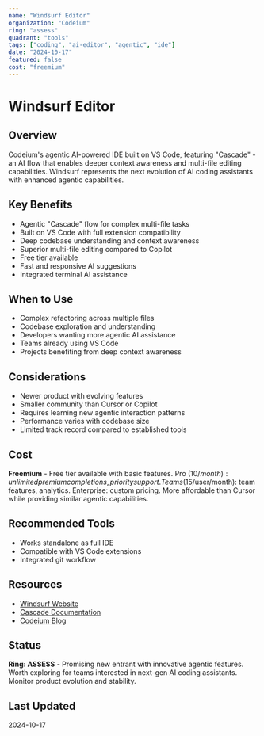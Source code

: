 ```yaml
---
name: "Windsurf Editor"
organization: "Codeium"
ring: "assess"
quadrant: "tools"
tags: ["coding", "ai-editor", "agentic", "ide"]
date: "2024-10-17"
featured: false
cost: "freemium"
---
```


# Windsurf Editor

## Overview
Codeium's agentic AI-powered IDE built on VS Code, featuring "Cascade" - an AI flow that enables deeper context awareness and multi-file editing capabilities. Windsurf represents the next evolution of AI coding assistants with enhanced agentic capabilities.

## Key Benefits
- Agentic "Cascade" flow for complex multi-file tasks
- Built on VS Code with full extension compatibility
- Deep codebase understanding and context awareness
- Superior multi-file editing compared to Copilot
- Free tier available
- Fast and responsive AI suggestions
- Integrated terminal AI assistance

## When to Use
- Complex refactoring across multiple files
- Codebase exploration and understanding
- Developers wanting more agentic AI assistance
- Teams already using VS Code
- Projects benefiting from deep context awareness

## Considerations
- Newer product with evolving features
- Smaller community than Cursor or Copilot
- Requires learning new agentic interaction patterns
- Performance varies with codebase size
- Limited track record compared to established tools

## Cost
**Freemium** - Free tier available with basic features. Pro ($10/month): unlimited premium completions, priority support. Teams ($15/user/month): team features, analytics. Enterprise: custom pricing. More affordable than Cursor while providing similar agentic capabilities.

## Recommended Tools
- Works standalone as full IDE
- Compatible with VS Code extensions
- Integrated git workflow

## Resources
- [Windsurf Website](https://codeium.com/windsurf)
- [Cascade Documentation](https://codeium.com/windsurf/docs)
- [Codeium Blog](https://codeium.com/blog)

## Status
**Ring: ASSESS** - Promising new entrant with innovative agentic features. Worth exploring for teams interested in next-gen AI coding assistants. Monitor product evolution and stability.

## Last Updated
2024-10-17

